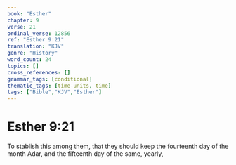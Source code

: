 ```yaml
---
book: "Esther"
chapter: 9
verse: 21
ordinal_verse: 12856
ref: "Esther 9:21"
translation: "KJV"
genre: "History"
word_count: 24
topics: []
cross_references: []
grammar_tags: [conditional]
thematic_tags: [time-units, time]
tags: ["Bible","KJV","Esther"]
---
```


# Esther 9:21

To stablish this among them, that they should keep the fourteenth day of the month Adar, and the fifteenth day of the same, yearly,
